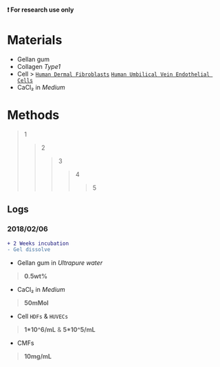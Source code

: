  **:exclamation: For research use only**
</br>

# Materials
- Gellan gum
- Collagen *Type1*
- Cell > [`Human Dermal Fibroblasts`](https://en.wikipedia.org/wiki/Dermal_fibroblast "HDFs") [`Human Umbilical Vein Endothelial Cells`](https://en.wikipedia.org/wiki/Human_umbilical_vein_endothelial_cell "HUVECs")
- CaCl₂ in *Medium*
# Methods
<!-- 待编辑横向流程图  -->
>1
>>2
>>>3
>>>>4
>>>>>5

## Logs
### 2018/02/06

```diff
+ 2 Weeks incubation
- Gel dissolve
``` 
<!-- highlight -->

- Gellan gum in *Ultrapure water* 
> **0.5wt%**  
- CaCl₂ in *Medium* 
> **50mMol**
- Cell `HDFs` & `HUVECs`
> **1*10^6/mL** & **5*10^5/mL**
- CMFs 
> **10mg/mL**
